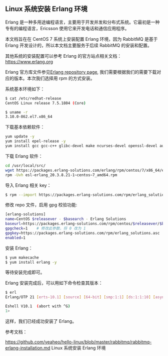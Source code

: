 ## Linux 系统安装 Erlang 环境

Erlang 是一种多用途编程语言，主要用于开发并发和分布式系统。它最初是一种专有的编程语言，Ericsson 使用它来开发电话和通信应用程序。

本文档旨在在 CentOS 7 系统上安装配置 Erlang 环境，因为 RabbitMQ 是基于 Erlang 开发设计的，所以本文档主要服务于后续 RabbitMQ 的安装和配置。

其他系统的安装配置可以参考 Erlang 的官方站点相关文档：<https://www.erlang.org>

Erlang 官方库文件参见[Erlang repository page](https://packages.erlang-solutions.com/erlang/), 我们需要根据我们的需要下载对应的版本。本次我们选择用 rpm 的方式安装。

系统基本环境如下：

```bash
$ cat /etc/redhat-release
CentOS Linux release 7.5.1804 (Core)

$ uname -r
3.10.0-862.el7.x86_64
```

下载基本依赖软件：

```bash
yum update -y
yum install epel-release -y
yum install gcc gcc-c++ glibc-devel make ncurses-devel openssl-devel autoconf git wget wxBase.x86_64
```

下载 Erlang 软件：

```bash
cd /usr/local/src/
wget https://packages.erlang-solutions.com/erlang/rpm/centos/7/x86_64/esl-erlang_20.3.8.21-1~centos~7_amd64.rpm
rpm -Uvh esl-erlang_20.3.8.21-1~centos~7_amd64.rpm
```

导入 Erlang  相关 key：

```bash
$ rpm --import https://packages.erlang-solutions.com/rpm/erlang_solutions.asc
```

修改 repo 文件，启用 gpg 校验功能:

```bash
[erlang-solutions]
name=CentOS $releasever - $basearch - Erlang Solutions
baseurl=https://packages.erlang-solutions.com/rpm/centos/$releasever/$basearch
gpgcheck=1    # 修改此参数，将 0 改为 1
gpgkey=https://packages.erlang-solutions.com/rpm/erlang_solutions.asc
enabled=1
```

安装 Erlang：

```bash
$ yum makecache
$ yum install erlang -y
```

等待安装完成即可。

Erlang 安装完成后，可以用如下命令检查其版本：

```bash
$ erl
Erlang/OTP 21 [erts-10.1] [source] [64-bit] [smp:1:1] [ds:1:1:10] [async-threads:1] [hipe]

Eshell V10.1  (abort with ^G)
1>
```

这样，我们已经成功安装了 Erlang。


参考文档：

https://github.com/yeaheo/hello-linux/blob/master/rabbitmq/rabbitmq-erlang-installation.md  Linux 系统安装 Erlang 环境
